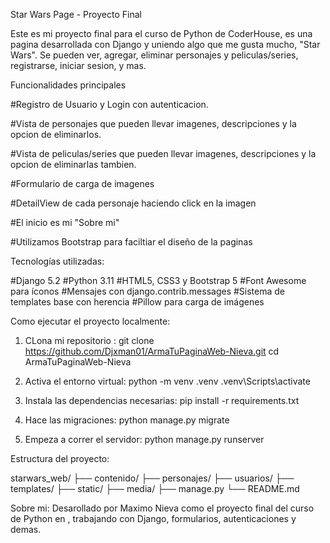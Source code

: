  Star Wars Page - Proyecto Final

Este es mi proyecto final para el curso de Python de CoderHouse, es una pagina desarrollada con Django y uniendo algo que me gusta mucho, "Star Wars". Se pueden ver, agregar, eliminar personajes y peliculas/series, registrarse, iniciar sesion, y mas.

Funcionalidades principales

#Registro de Usuario y Login con autenticacion.

#Vista de personajes que pueden llevar imagenes, descripciones y la opcion de eliminarlos.

#Vista de peliculas/series que pueden llevar imagenes, descripciones y la opcion de eliminarlas tambien.

#Formulario de carga de imagenes

#DetailView de cada personaje haciendo click en la imagen

#El inicio es mi "Sobre mi" 

#Utilizamos Bootstrap para faciltiar el diseño de la paginas

Tecnologías utilizadas:

#Django 5.2
#Python 3.11
#HTML5, CSS3 y Bootstrap 5
#Font Awesome para íconos
#Mensajes con django.contrib.messages
#Sistema de templates base con herencia
#Pillow para carga de imágenes


Como ejecutar el proyecto localmente: 

1) CLona mi repositorio : 
git clone https://github.com/Djxman01/ArmaTuPaginaWeb-Nieva.git
cd ArmaTuPaginaWeb-Nieva

2) Activa el entorno virtual: 
python -m venv .venv
.venv\Scripts\activate  

3) Instala las dependencias necesarias:
pip install -r requirements.txt

4) Hace las migraciones:
python manage.py migrate

5) Empeza a correr el servidor: 
python manage.py runserver


Estructura del proyecto:

starwars_web/
├── contenido/
├── personajes/
├── usuarios/
├── templates/
├── static/
├── media/
├── manage.py
└── README.md


Sobre mi: 
Desarollado por Maximo Nieva como el proyecto final del curso de Python en ,
trabajando con Django, formularios, autenticaciones y demas.
